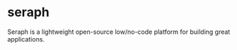 # seraph

<p> Seraph is a lightweight open-source low/no-code platform for building great applications. </p>

